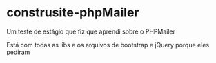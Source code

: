 # construsite-phpMailer
Um teste de estágio que fiz que aprendi sobre o PHPMailer

Está com todas as libs e os arquivos de bootstrap e jQuery porque eles pediram
